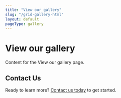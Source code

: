 ```yaml
---
title: "View our gallery"
slug: "/grid-gallery-html"
layout: default
pageType: gallery
---
```

<!-- editable-start -->
<!-- section: hero -->
<!-- component: Hero props={title: "View our gallery", backgroundImage: "/images/grid-gallery-html-hero.jpg", showCta: true, align: "center"} -->
# View our gallery

<!-- section: content -->
<!-- component: TextBlock props={columns: 1} -->
Content for the View our gallery page.

<!-- section: contact-cta -->
<!-- component: ContactCta props={buttonText: "Contact Us Today", buttonUrl: "/contact", backgroundColor: "primary"} -->
## Contact Us

Ready to learn more? [Contact us today](/contact) to get started.
<!-- editable-end -->
